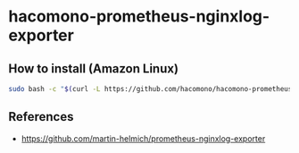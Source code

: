 # hacomono-prometheus-nginxlog-exporter

## How to install (Amazon Linux)

```sh
sudo bash -c "$(curl -L https://github.com/hacomono/hacomono-prometheus-nginxlog-exporter/releases/download/v0.1.9/install.bash)"
```

## References

* https://github.com/martin-helmich/prometheus-nginxlog-exporter
